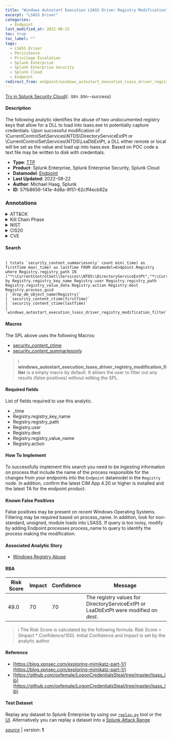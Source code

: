 ```yaml
---
title: "Windows Autostart Execution LSASS Driver Registry Modification"
excerpt: "LSASS Driver"
categories:
  - Endpoint
last_modified_at: 2022-08-22
toc: true
toc_label: ""
tags:
  - LSASS Driver
  - Persistence
  - Privilege Escalation
  - Splunk Enterprise
  - Splunk Enterprise Security
  - Splunk Cloud
  - Endpoint
redirect_from: endpoint/windows_autostart_execution_lsass_driver_registry_modification/
---
```




[Try in Splunk Security Cloud](https://www.splunk.com/en_us/cyber-security.html){: .btn .btn--success}

#### Description

The following analytic identifies the abuse of two undocumented registry keys that allow for a DLL to load into lsass.exe to potentially capture credentials. Upon successful modification of \CurrentControlSet\Services\NTDS\DirectoryServiceExtPt or \CurrentControlSet\Services\NTDS\LsaDbExtPt, a DLL either remote or local will be set as the value and load up into lsass.exe. Based on POC code a text file may be written to disk with credentials.

- **Type**: [TTP](https://github.com/splunk/security_content/wiki/Detection-Analytic-Types)
- **Product**: Splunk Enterprise, Splunk Enterprise Security, Splunk Cloud
- **Datamodel**: [Endpoint](https://docs.splunk.com/Documentation/CIM/latest/User/Endpoint)
- **Last Updated**: 2022-08-22
- **Author**: Michael Haag, Splunk
- **ID**: 57fb8656-141e-4d8a-9f51-62cff4ecb82a

### Annotations
<details>
  <summary>ATT&CK</summary>

<div markdown="1">

#### [ATT&CK](https://attack.mitre.org/)

| ID          | Technique   | Tactic         |
| ----------- | ----------- |--------------- |
| [T1547.008](https://attack.mitre.org/techniques/T1547/008/) | LSASS Driver | Persistence, Privilege Escalation |

</div>
</details>


<details>
  <summary>Kill Chain Phase</summary>

<div markdown="1">

* Installation
* Exploitation


</div>
</details>


<details>
  <summary>NIST</summary>

<div markdown="1">

* DE.CM



</div>
</details>

<details>
  <summary>CIS20</summary>

<div markdown="1">

* CIS 10



</div>
</details>

<details>
  <summary>CVE</summary>

<div markdown="1">


</div>
</details>


#### Search

```

| tstats `security_content_summariesonly` count min(_time) as firstTime max(_time) as lastTime FROM datamodel=Endpoint.Registry where Registry.registry_path IN ("*\\CurrentControlSet\\Services\\NTDS\\DirectoryServiceExtPt","*\\CurrentControlSet\\Services\\NTDS\\LsaDbExtPt") by Registry.registry_key_name Registry.user Registry.registry_path Registry.registry_value_data Registry.action Registry.dest Registry.process_guid 
| `drop_dm_object_name(Registry)` 
| `security_content_ctime(firstTime)` 
| `security_content_ctime(lastTime)` 
| `windows_autostart_execution_lsass_driver_registry_modification_filter`
```

#### Macros
The SPL above uses the following Macros:
* [security_content_ctime](https://github.com/splunk/security_content/blob/develop/macros/security_content_ctime.yml)
* [security_content_summariesonly](https://github.com/splunk/security_content/blob/develop/macros/security_content_summariesonly.yml)

> :information_source:
> **windows_autostart_execution_lsass_driver_registry_modification_filter** is a empty macro by default. It allows the user to filter out any results (false positives) without editing the SPL.



#### Required fields
List of fields required to use this analytic.
* _time
* Registry.registry_key_name
* Registry.registry_path
* Registry.user
* Registry.dest
* Registry.registry_value_name
* Registry.action



#### How To Implement
To successfully implement this search you need to be ingesting information on process that include the name of the process responsible for the changes from your endpoints into the `Endpoint` datamodel in the `Registry` node. In addition, confirm the latest CIM App 4.20 or higher is installed and the latest TA for the endpoint product.
#### Known False Positives
False positives may be present on recent Windows Operating Systems. Filtering may be required based on process_name. In addition, look for non-standard, unsigned, module loads into LSASS. If query is too noisy, modify by adding Endpoint.processes process_name to query to identify the process making the modification.

#### Associated Analytic Story
* [Windows Registry Abuse](/stories/windows_registry_abuse)




#### RBA

| Risk Score  | Impact      | Confidence   | Message      |
| ----------- | ----------- |--------------|--------------|
| 49.0 | 70 | 70 | The registry values for DirectoryServiceExtPt or LsaDbExtPt were modified on $dest$. |


> :information_source:
> The Risk Score is calculated by the following formula: Risk Score = (Impact * Confidence/100). Initial Confidence and Impact is set by the analytic author.


#### Reference

* [https://blog.xpnsec.com/exploring-mimikatz-part-1/](https://blog.xpnsec.com/exploring-mimikatz-part-1/)
* [https://github.com/oxfemale/LogonCredentialsSteal/tree/master/lsass_lib](https://github.com/oxfemale/LogonCredentialsSteal/tree/master/lsass_lib)



#### Test Dataset
Replay any dataset to Splunk Enterprise by using our [`replay.py`](https://github.com/splunk/attack_data#using-replaypy) tool or the [UI](https://github.com/splunk/attack_data#using-ui).
Alternatively you can replay a dataset into a [Splunk Attack Range](https://github.com/splunk/attack_range#replay-dumps-into-attack-range-splunk-server)




[*source*](https://github.com/splunk/security_content/tree/develop/detections/endpoint/windows_autostart_execution_lsass_driver_registry_modification.yml) \| *version*: **1**